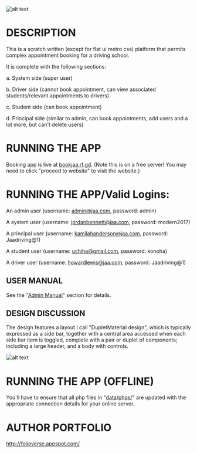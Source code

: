![alt text]( https://bytebucket.org/JordanMicahBennett/bookingapp/raw/21513956b8f2add30ad7f2f5ad9300d08521cbb6/data/miscallaneous/screenshot-0.png)


# DESCRIPTION
This is a scratch written (except for flat ui metro css) platform that permits complex appointment booking for a driving school.

It is complete with the following sections:

a. System side (super user)

b. Driver side (cannot book appointment, can view associated students/relevant appointments to drivers)

c. Student side (can book appointment)

d. Principal side (similar to admin, can book appointments, add users and a lot more, but can't delete users)



# RUNNING THE APP 

Booking app is live at [bookjaa.rf.gd](https://bookjaa.rf.gd/). (Note this is on a free server! You may need to click "proceed to website" to visit the website.)

# RUNNING THE APP/Valid Logins:

An admin user (username: admin@jaa.com, password: admin)

A system user (username: jordanbennett@jaa.com, password: modern2017)

A principal user (username: kamilahanderson@jaa.com, password: Jaadriving@1)

A student user (username: uchiha@gmail.com, password: konoha)

A driver user (username: howardlewis@jaa.com, password: Jaadriving@1)


## USER MANUAL

See the "[Admin Manual](https://github.com/JordanMicahBennett/PrettyBookingApp/blob/master/userManual.pdf)" section for details.

## DESIGN DISCUSSION

The design features a layout I call "DupletMaterial design", which is typically expressed as a side bar, together with a central area accessed when each side bar item is toggled, complete with a pair or duplet of components; including a large header, and a body with controls.

![alt text]( https://bytebucket.org/JordanMicahBennett/bookingapp/raw/34723375a512947ca4af9c3c40d811f62858c096/data/miscallaneous/screenshot-1.png)

# RUNNING THE APP (OFFLINE)

You'll have to ensure that all php files in "[data/phps/](https://github.com/JordanMicahBennett/PrettyBookingApp/tree/master/data/phps)" are updated with the appropriate connection details for your online server.


AUTHOR PORTFOLIO
============================================
http://folioverse.appspot.com/


